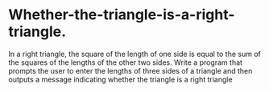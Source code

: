 # Whether-the-triangle-is-a-right-triangle.
In a right triangle, the square of the length of one side is equal to the sum of the squares of the  lengths of the other two sides. Write a program that prompts the user to enter the lengths of  three sides of a triangle and then outputs a message indicating whether the triangle is a right  triangle
